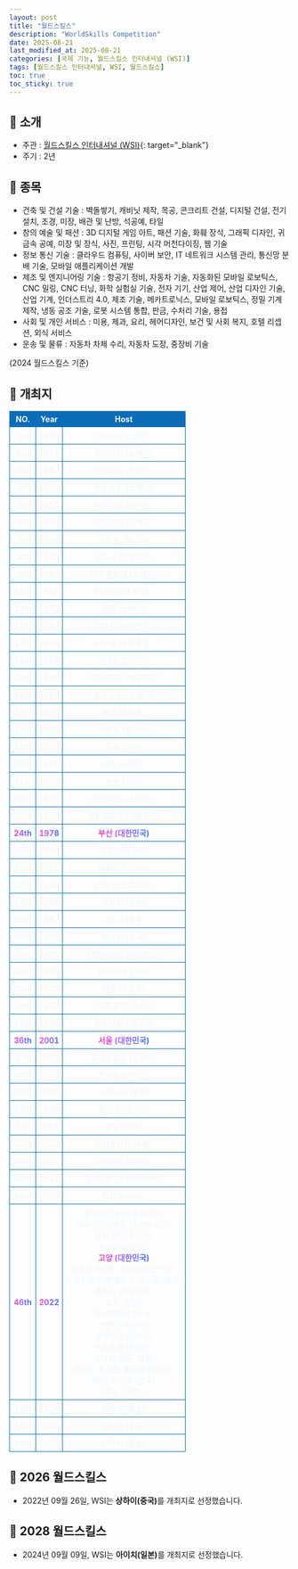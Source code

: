 ```yaml
---
layout: post
title: "월드스킬스"
description: "WorldSkills Competition"
date: 2025-08-21
last_modified_at: 2025-08-21
categories: [국제 기능, 월드스킬스 인터내셔널 (WSI)]
tags: [월드스킬스 인터내셔널, WSI, 월드스킬스]
toc: true
toc_sticky: true
---
```

<style>
    /* 테이블 서식 */
    table {
        width: 100%;
        border-collapse: collapse;
        font-size: 14px;
        color: #f0f6fc;
      }
      th, td {
        border: 1px solid #0B6DB7;
        padding: 5px;
        text-align: center;
        font-weight: normal;
      }
</style>
## 📜 소개
* 주관 : [월드스킬스 인터내셔널 (WSI)](https://worldskills.org/){: target="_blank"}
* 주기 : 2년

## 📜 종목
* 건축 및 건설 기술 : 벽돌쌓기, 캐비닛 제작, 목공, 콘크리트 건설, 디지털 건설, 전기 설치, 조경, 미장, 배관 및 난방, 석공예, 타일
* 창의 예술 및 패션 : 3D 디지털 게임 아트, 패션 기술, 화훼 장식, 그래픽 디자인, 귀금속 공예, 미장 및 장식, 사진, 프린팅, 시각 머천다이징, 웹 기술
* 정보 통신 기술 : 클라우드 컴퓨팅, 사이버 보안, IT 네트워크 시스템 관리, 통신망 분배 기술, 모바일 애플리케이션 개발
* 제조 및 엔지니어링 기술 : 항공기 정비, 자동차 기술, 자동화된 모바일 로보틱스, CNC 밀링, CNC 터닝, 화학 실험실 기술, 전자 기기, 산업 제어, 산업 디자인 기술, 산업 기계, 인더스트리 4.0, 제조 기술, 메카트로닉스, 모바일 로보틱스, 정밀 기계 제작, 냉동 공조 기술, 로봇 시스템 통합, 판금, 수처리 기술, 용접
* 사회 및 개인 서비스 : 미용, 제과, 요리, 헤어디자인, 보건 및 사회 복지, 호텔 리셉션, 외식 서비스
* 운송 및 물류 : 자동차 차체 수리, 자동차 도장, 중장비 기술

(2024 월드스킬스 기준)

## 📜 개최지
<html>

<head>
    <meta charset="UTF-8">
</head>

<body>
    <table>
        <tr style="background: #0B6DB7;">
            <th style="width: 15%; font-weight: bold;">NO.</th>
            <th style="width: 15%; font-weight: bold;">Year</th>
            <th style="width: 70%; font-weight: bold;">Host</th>
        </tr>
        <tr>
            <th>1st</th>
            <th>1950</th>
            <th>마드리드 (스페인)</th>
        </tr>
        <tr>
            <th>2nd</th>
            <th>1951</th>
            <th>마드리드 (스페인)</th>
        </tr>
        <tr>
            <th>3rd</th>
            <th>1952</th>
            <th>마드리드 (스페인)</th>
        </tr>
        <tr>
            <th>4th</th>
            <th>1953</th>
            <th>마드리드 (스페인)</th>
        </tr>
        <tr>
            <th>5th</th>
            <th>1955</th>
            <th>마드리드 (스페인)</th>
        </tr>
        <tr>
            <th>6th</th>
            <th>1956</th>
            <th>마드리드 (스페인)</th>
        </tr>
        <tr>
            <th>7th</th>
            <th>1958</th>
            <th>브뤼셀 (벨기에)</th>
        </tr>
        <tr>
            <th>8th</th>
            <th>1959</th>
            <th>모데나 (이탈리아)</th>
        </tr>
        <tr>
            <th>9th</th>
            <th>1960</th>
            <th>바르셀로나 (스페인)</th>
        </tr>
        <tr>
            <th>10th</th>
            <th>1961</th>
            <th>뒤스부르크 (서독)</th>
        </tr>
        <tr>
            <th>11th</th>
            <th>1962</th>
            <th>히혼 (스페인)</th>
        </tr>
        <tr>
            <th>12th</th>
            <th>1963</th>
            <th>더블린 (아일랜드)</th>
        </tr>
        <tr>
            <th>13th</th>
            <th>1964</th>
            <th>리스본 (포르투갈)</th>
        </tr>
        <tr>
            <th>14th</th>
            <th>1965</th>
            <th>글래스고 (영국)</th>
        </tr>
        <tr>
            <th>15th</th>
            <th>1966</th>
            <th>위트레흐트 (네덜란드)</th>
        </tr>
        <tr>
            <th>16th</th>
            <th>1967</th>
            <th>마드리드 (스페인)</th>
        </tr>
        <tr>
            <th>17th</th>
            <th>1968</th>
            <th>베른 (스위스)</th>
        </tr>
        <tr>
            <th>18th</th>
            <th>1969</th>
            <th>브뤼셀 (벨기에)</th>
        </tr>
        <tr>
            <th>19th</th>
            <th>1970</th>
            <th>도쿄 (일본)</th>
        </tr>
        <tr>
            <th>20th</th>
            <th>1971</th>
            <th>히혼 (스페인)</th>
        </tr>
        <tr>
            <th>21st</th>
            <th>1973</th>
            <th>뮌헨 (서독)</th>
        </tr>
        <tr>
            <th>22nd</th>
            <th>1975</th>
            <th>마드리드 (스페인)</th>
        </tr>
        <tr>
            <th>23rd</th>
            <th>1977</th>
            <th>위트레흐트 (네덜란드)</th>
        </tr>
        <tr>
            <th><span style="background: text linear-gradient(to right, #FF43A8, #BE5DFA, #776CFF, #4172F2); font-weight: bold; -webkit-background-clip: text; -webkit-text-fill-color: transparent;">24th</span></th>
            <th><span style="background: text linear-gradient(to right, #FF43A8, #BE5DFA, #776CFF, #4172F2); font-weight: bold; -webkit-background-clip: text; -webkit-text-fill-color: transparent;">1978</span></th>
            <th><span style="background: text linear-gradient(to right, #FF43A8, #BE5DFA, #776CFF, #4172F2); font-weight: bold; -webkit-background-clip: text; -webkit-text-fill-color: transparent;">부산 (대한민국)</span></th>
        </tr>
        <tr>
            <th>25th</th>
            <th>1979</th>
            <th>코크 (아일랜드)</th>
        </tr>
        <tr>
            <th>26th</th>
            <th>1981</th>
            <th>애틀란다 (미국)</th>
        </tr>
        <tr>
            <th>27th</th>
            <th>1983</th>
            <th>린츠 (오스트리아)</th>
        </tr>
        <tr>
            <th>28th</th>
            <th>1985</th>
            <th>오사카 (일본)</th>
        </tr>
        <tr>
            <th>29th</th>
            <th>1987</th>
            <th>시드니 (호주)</th>
        </tr>
        <tr>
            <th>30th</th>
            <th>1989</th>
            <th>버밍엄 (영국)</th>
        </tr>
        <tr>
            <th>31st</th>
            <th>1991</th>
            <th>안스테르담 (네덜란드)</th>
        </tr>
        <tr>
            <th>32nd</th>
            <th>1993</th>
            <th>타이베이 (대만)</th>
        </tr>
        <tr>
            <th>33rd</th>
            <th>1995</th>
            <th>리옹 (프랑스)</th>
        </tr>
        <tr>
            <th>34th</th>
            <th>1997</th>
            <th>장크트갈렌 (스위스)</th>
        </tr>
        <tr>
            <th>35th</th>
            <th>1999</th>
            <th>몬트리올 (캐나다)</th>
        </tr>
        <tr>
            <th><span style="background: text linear-gradient(to right, #FF43A8, #BE5DFA, #776CFF, #4172F2); font-weight: bold; -webkit-background-clip: text; -webkit-text-fill-color: transparent;">36th</span></th>
            <th><span style="background: text linear-gradient(to right, #FF43A8, #BE5DFA, #776CFF, #4172F2); font-weight: bold; -webkit-background-clip: text; -webkit-text-fill-color: transparent;">2001</span></th>
            <th><span style="background: text linear-gradient(to right, #FF43A8, #BE5DFA, #776CFF, #4172F2); font-weight: bold; -webkit-background-clip: text; -webkit-text-fill-color: transparent;">서울 (대한민국)</span></th>
        </tr>
        <tr>
            <th>37th</th>
            <th>2003</th>
            <th>장크트갈렌 (스위스)</th>
        </tr>
        <tr>
            <th>38th</th>
            <th>2005</th>
            <th>헬싱키 (핀란드)</th>
        </tr>
        <tr>
            <th>39th</th>
            <th>2007</th>
            <th>시즈오카 (일본)</th>
        </tr>
        <tr>
            <th>40th</th>
            <th>2009</th>
            <th>캘거리 (캐나다)</th>
        </tr>
        <tr>
            <th>41st</th>
            <th>2011</th>
            <th>런던 (영국)</th>
        </tr>
        <tr>
            <th>42nd</th>
            <th>2013</th>
            <th>라이프치히 (독일)</th>
        </tr>
        <tr>
            <th>43rd</th>
            <th>2015</th>
            <th>상파울루 (브라질)</th>
        </tr>
        <tr>
            <th>44th</th>
            <th>2017</th>
            <th>아부다비 (아랍에미리트)</th>
        </tr>
        <tr>
            <th>45th</th>
            <th>2019</th>
            <th>카잔 (러시아)</th>
        </tr>
        <tr>
            <th><span style="background: text linear-gradient(to right, #FF43A8, #BE5DFA, #776CFF, #4172F2); font-weight: bold; -webkit-background-clip: text; -webkit-text-fill-color: transparent;">46th</span></th>
            <th><span style="background: text linear-gradient(to right, #FF43A8, #BE5DFA, #776CFF, #4172F2); font-weight: bold; -webkit-background-clip: text; -webkit-text-fill-color: transparent;">2022</span></th>
            <th>잘츠부르크 (오스트리아)<br>에슈쉬르알제트 (룩셈부르크)<br>탈린 (에스토니아)<br>헬싱키 (핀란드)<br><span style="background: text linear-gradient(to right, #FF43A8, #BE5DFA, #776CFF, #4172F2); font-weight: bold; -webkit-background-clip: text; -webkit-text-fill-color: transparent;">고양 (대한민국)</span><br>슈투트가르트, 레온베르크, 라어,<br>드레스덴, 뉘른베르크, 조스트 (독일)<br>볼차노 (이탈리아)<br>교토 (일본)<br>틀리블랜드 (미국)<br>브램턴 (캐나다)<br>실케보르 (덴마크)<br>스톡홀름 (스웨덴)<br>아라우, 베른, 바젤,<br>제네바, 루체른, 몽트뢰 (스위스)<br>렉섬, 카디프 (영국)<br>보르도 (프랑스)</th>
        </tr>
        <tr>
            <th>47th</th>
            <th>2024</th>
            <th>리옹 (프랑스)</th>
        </tr>
        <tr>
            <th>48th</th>
            <th>2026</th>
            <th>상하이 (중국)</th>
        </tr>
        <tr>
            <th>49th</th>
            <th>2028</th>
            <th>아이치 (일본)</th>
        </tr>
    </table>
</body>

</html>

## 📜 2026 월드스킬스
* 2022년 09월 26일, WSI는 <span style="font-weight: bold;">상하이(중국)</span>를 개최지로 선정했습니다.

## 📜 2028 월드스킬스
* 2024년 09월 09일, WSI는 <span style="font-weight: bold;">아이치(일본)</span>를 개최지로 선정했습니다.
